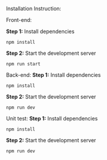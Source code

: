 Installation Instruction:

Front-end:

**Step 1:** Install dependencies
```
npm install
```

**Step 2:** Start the development server
``` 
npm run start
```

Back-end:
**Step 1:** Install dependencies
```
npm install
```

**Step 2:** Start the development server
``` 
npm run dev
```

Unit test:
**Step 1:** Install dependencies
```
npm install
```

**Step 2:** Start the development server
``` 
npm run dev
```



